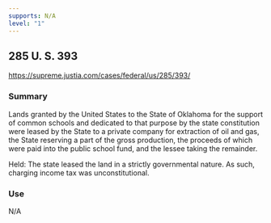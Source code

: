 ```yaml
---
supports: N/A
level: "1"
---
```

## 285 U. S. 393

https://supreme.justia.com/cases/federal/us/285/393/

### Summary

Lands granted by the United States to the State of Oklahoma for the support of common schools and dedicated to that purpose by the state constitution were leased by the State to a private company for extraction of oil and gas, the State reserving a part of the gross production, the proceeds of which were paid into the public school fund, and the lessee taking the remainder.

Held: 
The state leased the land in a strictly governmental nature.
As such, charging income tax was unconstitutional.
### Use

N/A
